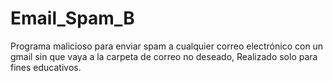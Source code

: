# Email_Spam_B
Programa malicioso para enviar spam a cualquier correo electrónico con un gmail sin que vaya a la carpeta de correo no deseado, Realizado solo para fines educativos.  
